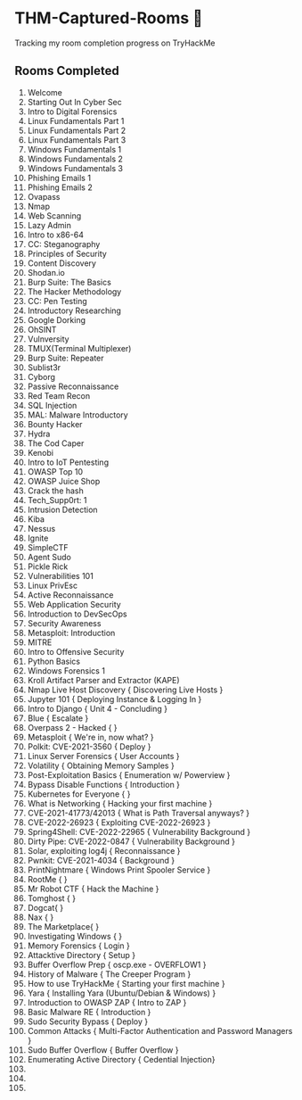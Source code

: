 # THM-Captured-Rooms 🚩
Tracking my room completion progress on TryHackMe 


## Rooms Completed 

1. Welcome
2. Starting Out In Cyber Sec
3. Intro to Digital Forensics
4. Linux Fundamentals Part 1 
5. Linux Fundamentals Part 2
6. Linux Fundamentals Part 3
7. Windows Fundamentals 1
8. Windows Fundamentals 2
9. Windows Fundamentals 3
10. Phishing Emails 1
11. Phishing Emails 2
12. Ovapass
13. Nmap
14. Web Scanning
15. Lazy Admin
16. Intro to x86-64
17. CC: Steganography
18. Principles of Security
19. Content Discovery
20. Shodan.io
21. Burp Suite: The Basics
22. The Hacker Methodology
23. CC: Pen Testing
24. Introductory Researching
25. Google Dorking
26. OhSINT
27. Vulnversity
28. TMUX(Terminal Multiplexer)
29. Burp Suite: Repeater
30. Sublist3r
31. Cyborg
32. Passive Reconnaissance
33. Red Team Recon
34. SQL Injection
35. MAL: Malware Introductory
36. Bounty Hacker
37. Hydra
38. The Cod Caper
39. Kenobi
40. Intro to IoT Pentesting
41. OWASP Top 10
42. OWASP Juice Shop
43. Crack the hash
44. Tech_Supp0rt: 1
45. Intrusion Detection
46. Kiba
47. Nessus
48. Ignite 
49. SimpleCTF
50. Agent Sudo
51. Pickle Rick 
52. Vulnerabilities 101
53. Linux PrivEsc
54. Active Reconnaissance
55. Web Application Security
56. Introduction to DevSecOps
57. Security Awareness 
58. Metasploit: Introduction
59. MITRE
60. Intro to Offensive Security
61. Python Basics
62. Windows Forensics 1 
63. Kroll Artifact Parser and Extractor (KAPE)
64. Nmap Live Host Discovery { Discovering Live Hosts }
65. Jupyter 101 { Deploying Instance & Logging In }
66. Intro to Django { Unit 4 - Concluding }
67. Blue { Escalate }
68. Overpass 2 - Hacked {  }
69. Metasploit { We're in, now what? }
70. Polkit: CVE-2021-3560 { Deploy }
71. Linux Server Forensics { User Accounts }
72. Volatility { Obtaining Memory Samples }
73. Post-Exploitation Basics { Enumeration w/ Powerview }
74. Bypass Disable Functions { Introduction }
75. Kubernetes for Everyone { }
76. What is Networking { Hacking your first machine }
77. CVE-2021-41773/42013 { What is Path Traversal anyways? }
78. CVE-2022-26923 { Exploiting CVE-2022-26923 }
79. Spring4Shell: CVE-2022-22965 { Vulnerability Background }
80. Dirty Pipe: CVE-2022-0847 { Vulnerability Background }
81. Solar, exploiting log4j { Reconnaissance }
82. Pwnkit: CVE-2021-4034 { Background }
83. PrintNightmare { Windows Print Spooler Service }
84. RootMe {  }
85. Mr Robot CTF { Hack the Machine }
86. Tomghost {  }
87. Dogcat{  }
88. Nax {  }
89. The Marketplace{  }
90. Investigating Windows {  }
91. Memory Forensics { Login }
92. Attacktive Directory { Setup }
93. Buffer Overflow Prep { oscp.exe - OVERFLOW1 }
94. History of Malware { The Creeper Program }
95. How to use TryHackMe { Starting your first machine }
96. Yara {  Installing Yara (Ubuntu/Debian & Windows) }
97. Introduction to OWASP ZAP { Intro to ZAP }
98. Basic Malware RE { Introduction }
99. Sudo Security Bypass { Deploy }
100. Common Attacks { Multi-Factor Authentication and Password Managers }
101. Sudo Buffer Overflow { Buffer Overflow }
102. Enumerating Active Directory { Cedential Injection}
103. 
104. 
105. 
 


